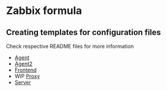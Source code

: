 # Zabbix formula

## Creating templates for configuration files

Check respective README files for more information

- [Agent](zabbix/files/agent/README.md)
- [Agent2](zabbix/files/agent2/README.md)
- [Frontend](zabbix/files/frontend/README.md)
- WIP [Proxy](zabbix/files/proxy/README.md)
- [Server](zabbix/files/server/README.md)

